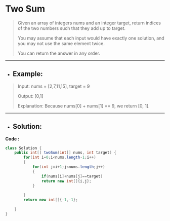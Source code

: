 # Two Sum
> Given an array of integers nums and an integer target, return indices of the two numbers such that they add up to target.
> 
> You may assume that each input would have exactly one solution, and you may not use the same element twice.
> 
> You can return the answer in any order.
---
- ## Example:
> Input: nums = [2,7,11,15], target = 9
> 
> Output: [0,1]
> 
> Explanation: Because nums[0] + nums[1] == 9, we return [0, 1].
---
- ## Solution:
**Code :**
```java
class Solution {
    public int[] twoSum(int[] nums, int target) {
        for(int i=0;i<nums.length-1;i++)
        {
            for(int j=i+1;j<nums.length;j++)
            {
                if(nums[i]+nums[j]==target)
                return new int[]{i,j};
            }
            
        }
        return new int[]{-1,-1};
        
    }
}
